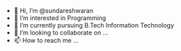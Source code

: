 - 👋 Hi, I’m @sundareshwaran
- 👀 I’m interested in Programming
- 🌱 I’m currently pursuing B.Tech Information Technology
- 💞️ I’m looking to collaborate on ...
- 📫 How to reach me ...

<!---
sundareshjegan/sundareshjegan is a ✨ special ✨ repository because its `README.md` (this file) appears on your GitHub profile.
You can click the Preview link to take a look at your changes.
--->

